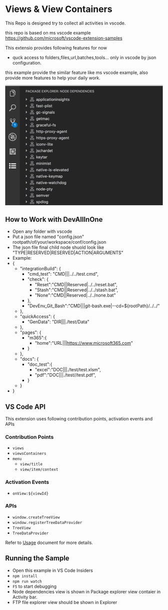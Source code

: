 # Views & View Containers

This Repo is designed try to collect all activities in vscode. 

this repo is based on ms vscode example https://github.com/microsoft/vscode-extension-samples

This extensio provides following features for now

- quck access to folders,files,url,batches,tools... only in vscode by json configuration.

this example provide the similar feature like ms vscode example, also provide more features to help your daily work.

![Package Explorer](./resources/package-explorer.png)

## How to Work with DevAllInOne
- Open any folder with vscode
- Put a json file named "config.json" rootpath/of/your/workspace/conf/config.json
- The json file final child node shuold look like "TYPE|RESERVED|RESERVED|ACTION|ARGUMENTS"
- Example:
- {
	- "integrationBuild": {
		- "cmd_test": "CMD|||../../test.cmd",
		- "check": {
			- "Reset":"CMD||Reserved|../../reset.bat",
			- "Stash":"CMD||Reserved|../../stash.bat",
			- "None":"CMD||Reserved|../../none.bat"
		- },
		- "DevEnv_Git_Bash":"CMD|||git-bash.exe|--cd=${rootPath}/../../"
	- },
	- "quickAccess": {
		- "GenData": "DIR|||./test/Data"
	- },
	- "pages": {
		- "m365":{
			- "home":"URL|||https://www.microsoft365.com"
		- }
	- },
	- "docs": {
		- "doc_test":{
			- "excel":"DOC|||./test/test.xlsm",
			- "pdf":"DOC|||./test//test.pdf",
		- }
	- }
- }

## VS Code API

This extension uses following contribution points, activation events and APIs

### Contribution Points

- `views`
- `viewsContainers`
- `menu`
  - `view/title`
  - `view/item/context`

### Activation Events

- `onView:${viewId}`

### APIs

- `window.createTreeView`
- `window.registerTreeDataProvider`
- `TreeView`
- `TreeDataProvider`

Refer to [Usage](./USAGE.md) document for more details.

## Running the Sample

- Open this example in VS Code Insiders
- `npm install`
- `npm run watch`
- `F5` to start debugging
- Node dependencies view is shown in Package explorer view contaier in Activity bar.
- FTP file explorer view should be shown in Explorer

